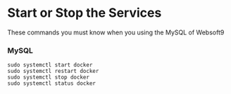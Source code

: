 # Start or Stop the Services

These commands you must know when you using the MySQL of Websoft9

### MySQL

```shell
sudo systemctl start docker
sudo systemctl restart docker
sudo systemctl stop docker
sudo systemctl status docker
```

